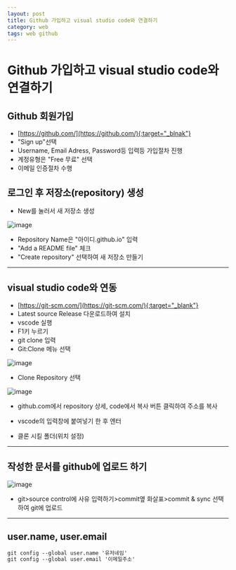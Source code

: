 ```yaml
---
layout: post
title: Github 가입하고 visual studio code와 연결하기
category: web
tags: web github
---
```


# Github 가입하고 visual studio code와 연결하기

## Github 회원가입
* [https://github.com/](https://github.com/){:target="_blnak"}
* "Sign up"선택
* Username, Email Adress, Password등 입력등 가입절차 진행
* 계정유형은 "Free 무료" 선택
* 이메일 인증절차 수행

## 로그인 후 저장소(repository) 생성
* New를 눌러서 새 저장소 생성

![image](https://github.com/gunug/gunug.github.io/assets/52345276/e0bac860-a2b6-427d-8f29-cbdcb680fa38)

* Repository Name은 "아이디.github.io" 입력
* "Add a README file" 체크
* "Create repository" 선택하여 새 저장소 만들기


---

## visual studio code와 연동
* [https://git-scm.com/](https://git-scm.com/){:target="_blank"}
* Latest source Release 다운로드하여 설치
* vscode 실행
* F1키 누르기
* git clone 입력
* Git:Clone 메뉴 선택

![image](https://github.com/gunug/gunug.github.io/assets/52345276/3ef0e157-a6bf-466a-ae09-e6d2f47d9805)
* Clone Repository 선택

![image](https://github.com/gunug/gunug.github.io/assets/52345276/c85ee0ee-1b7e-442e-bc8d-1edc09d89b45)
* github.com에서 repository 상세, code에서 복사 버튼 클릭하여 주소를 복사
* vscode의 입력창에 붙여넣기 한 후 엔터

* 클론 시킬 폴더(위치 설정)

---

## 작성한 문서를 github에 업로드 하기
![image](https://github.com/gunug/gunug.github.io/assets/52345276/ded6bade-39e9-47fe-b693-e762e45c67a6)
* git>source control에 사유 입력하기>commit옆 화살표>commit & sync 선택 하여 git에 업로드

---

## user.name, user.email
```markdown
git config --global user.name '유저네임'
git config --global user.email '이메일주소'
```